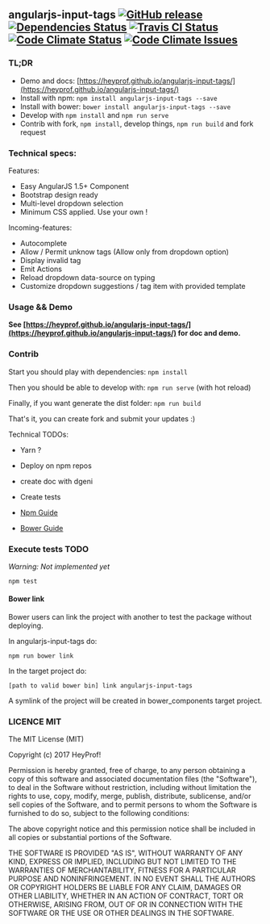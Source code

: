 ## angularjs-input-tags [![GitHub release](https://img.shields.io/github/release/heyprof/angularjs-input-tags/all.svg?style=flat-square)](https://github.com/heyprof/angularjs-input-tags/releases) [![Dependencies Status](https://img.shields.io/gemnasium/heyprof/angularjs-input-tags.svg?style=flat-square)](https://gemnasium.com/github.com/heyprof/angularjs-input-tags) [![Travis CI Status](https://img.shields.io/travis/heyprof/angularjs-input-tags.svg?style=flat-square&label=TravisCI)](https://travis-ci.org/heyprof/angularjs-input-tags) [![Code Climate Status](https://img.shields.io/codeclimate/github/heyprof/angularjs-input-tags.svg?style=flat-square)](https://codeclimate.com/github/heyprof/angularjs-input-tags) [![Code Climate Issues](https://img.shields.io/codeclimate/issues/github/heyprof/angularjs-input-tags.svg?style=flat-square)](https://codeclimate.com/github/heyprof/angularjs-input-tags/issues)

### TL;DR

- Demo and docs: [https://heyprof.github.io/angularjs-input-tags/](https://heyprof.github.io/angularjs-input-tags/)
- Install with npm: `npm install angularjs-input-tags --save`
- Install with bower: `bower install angularjs-input-tags --save`
- Develop with `npm install` and `npm run serve`
- Contrib with fork, `npm install`, develop things, `npm run build` and fork request 

### Technical specs:

Features:
- Easy AngularJS 1.5+ Component
- Bootstrap design ready
- Multi-level dropdown selection
- Minimum CSS applied. Use your own !

Incoming-features:
- Autocomplete
- Allow / Permit unknow tags (Allow only from dropdown option)
- Display invalid tag
- Emit Actions
- Reload dropdown data-source on typing
- Customize dropdown suggestions / tag item with provided template

### Usage && Demo

**See [https://heyprof.github.io/angularjs-input-tags/](https://heyprof.github.io/angularjs-input-tags/) for doc and demo.**

### Contrib

Start you should play with dependencies: `npm install`

Then you should be able to develop with: `npm run serve` (with hot reload)

Finally, if you want generate the dist folder: `npm run build`

That's it, you can create fork and submit your updates :)

Technical TODOs:
- Yarn ?
- Deploy on npm repos
- create doc with dgeni
- Create tests

- [Npm Guide](https://docs.npmjs.com/getting-started/publishing-npm-packages)
- [Bower Guide](https://bower.io/docs/creating-packages/)

### Execute tests TODO

*Warning: Not implemented yet*

`npm test`

#### Bower link

Bower users can link the project with another to test the package without deploying.

In angularjs-input-tags do:

`npm run bower link`

In the target project do:

`[path to valid bower bin] link angularjs-input-tags`

A symlink of the project will be created in bower_components target project.

### LICENCE MIT

The MIT License (MIT)

Copyright (c) 2017 HeyProf!

Permission is hereby granted, free of charge, to any person obtaining a copy
of this software and associated documentation files (the "Software"), to deal
in the Software without restriction, including without limitation the rights
to use, copy, modify, merge, publish, distribute, sublicense, and/or sell
copies of the Software, and to permit persons to whom the Software is
furnished to do so, subject to the following conditions:

The above copyright notice and this permission notice shall be included in all
copies or substantial portions of the Software.

THE SOFTWARE IS PROVIDED "AS IS", WITHOUT WARRANTY OF ANY KIND, EXPRESS OR
IMPLIED, INCLUDING BUT NOT LIMITED TO THE WARRANTIES OF MERCHANTABILITY,
FITNESS FOR A PARTICULAR PURPOSE AND NONINFRINGEMENT. IN NO EVENT SHALL THE
AUTHORS OR COPYRIGHT HOLDERS BE LIABLE FOR ANY CLAIM, DAMAGES OR OTHER
LIABILITY, WHETHER IN AN ACTION OF CONTRACT, TORT OR OTHERWISE, ARISING FROM,
OUT OF OR IN CONNECTION WITH THE SOFTWARE OR THE USE OR OTHER DEALINGS IN THE
SOFTWARE.
